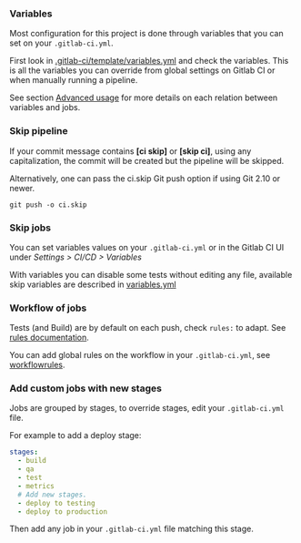 ### Variables

Most configuration for this project is done through variables that you can set on your `.gitlab-ci.yml`.

First look in [.gitlab-ci/template/variables.yml](https://github.com/rod-higgins/gitlab-ci-drupal/.gitlab-ci/template/variables.yml)
and check the variables.
This is all the variables you can override from global settings on Gitlab CI or
when manually running a pipeline.

See section [Advanced usage](/advanced-usage/) for more details on each relation
between variables and jobs.

### Skip pipeline

If your commit message contains **[ci skip]** or **[skip ci]**, using any
capitalization, the commit will be created but the pipeline will be skipped.

Alternatively, one can pass the ci.skip Git push option if using Git 2.10 or newer.

`git push -o ci.skip`

### Skip jobs

You can set variables values on your `.gitlab-ci.yml` or in the Gitlab CI UI
under _Settings > CI/CD > Variables_

With variables you can disable some tests without editing any file, available
skip variables are described in [variables.yml](https://github.com/rod-higgins/gitlab-ci-drupal/blob/master/.gitlab-ci/template/variables.yml)

### Workflow of jobs

Tests (and Build) are by default on each push, check `rules:` to adapt.
See [rules documentation](https://docs.gitlab.com/ee/ci/yaml/#rules).

You can add global rules on the workflow in your `.gitlab-ci.yml`, see [workflowrules](https://docs.gitlab.com/ee/ci/yaml/#workflowrules).

### Add custom jobs with new stages

Jobs are grouped by stages, to override stages, edit your `.gitlab-ci.yml` file.

For example to add a deploy stage:

```yaml
stages:
  - build
  - qa
  - test
  - metrics
  # Add new stages.
  - deploy to testing
  - deploy to production
```

Then add any job in your `.gitlab-ci.yml` file matching this stage.